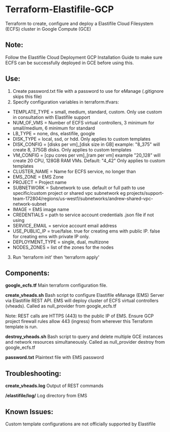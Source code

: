 # Terraform-Elastifile-GCP

Terraform to create, configure and deploy a Elastifile Cloud Filesystem (ECFS) cluster in Google Compute (GCE)

## Note:
Follow the Elastifile Cloud Deployment GCP Installation Guide to make sure ECFS can be successfully deployed in GCE before using this.

## Use:
1. Create password.txt file with a password to use for eManage  (.gitignore skips this file)
2. Specify configuration variables in terraform.tfvars:
- TEMPLATE_TYPE = small, medium, standard, custom. Only use custom in consultation with Elastifile support
- NUM_OF_VMS = Number of ECFS virtual controllers, 3 minimum for small/medium, 6 minimum for standard
- LB_TYPE = none, dns, elastifile, google
- DISK_TYPE = local, ssd, or hdd. Only applies to custom templates
- DISK_CONFIG = [disks per vm]_[disk size in GB] example: "8_375" will create 8, 375GB disks. Only applies to custom templates
- VM_CONFIG = [cpu cores per vm]_[ram per vm] example "20_128" will create 20 CPU, 128GB RAM VMs. Default: "4_42" Only applies to custom templates
- CLUSTER_NAME = Name for ECFS service, no longer than
- EMS_ZONE = EMS Zone
- PROJECT = Project name
- SUBNETWORK = Subnetwork to use. default or full path to use specific/custom project or shared vpc subnetwork eg projects/support-team-172804/regions/us-west1/subnetworks/andrew-shared-vpc-network-subnet
- IMAGE = EMS image name
- CREDENTIALS = path to service account credentials .json file if not using
- SERVICE_EMAIL = service account email address
- USE_PUBLIC_IP = true/false. true for creating ems with public IP. false for creating ems with private IP only.
- DEPLOYMENT_TYPE = single, dual, multizone
- NODES_ZONES = list of the zones for the nodes

3. Run 'terraform init' then 'terraform apply'


## Components:

**google_ecfs.tf**
Main terraform configuration file.

**create_vheads.sh**
Bash script to configure Elastifile eManage (EMS) Server via Elastifile REST API. EMS will deploy cluster of ECFS virtual controllers (vheads). Called as null_provider from google_ecfs.tf

Note: REST calls are HTTPS (443) to the public IP of EMS. Ensure GCP project firewall rules allow 443 (ingress) from wherever this Terraform template is run.

**destroy_vheads.sh**
Bash script to query and delete multiple GCE instances and network resources simultaneously. Called as null_provider destroy from google_ecfs.tf

**password.txt**
Plaintext file with EMS password

## Troubleshooting:
**create_vheads.log**
Output of REST commands

**/elastifile/log/**
Log directory from EMS

## Known Issues:
Custom template configurations are not officially supported by Elastifile

